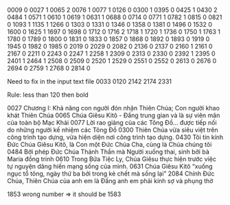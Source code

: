 0009 0
0027 1
0065 2
0076 1
0077 1
0126 0
0300 1
0395 0
0425 1
0430 2
0484 1
0571 1
0610 1
0619 1
0631 1
0688 0
0714 0
0771 1
0782 1
0815 0
0821 0
1093 1
1135 1
1266 0
1303 0
1331 0
1346 0
1358 0
1381 0
1496 0
1532 0
1600 0
1625 1
1697 0
1698 0
1712 0
1716 2
1718 1
1720 1
1736 0
1750 1
1763 1
1780 0
1789 0
1800 0
1831 0
1833 0
1857 0
1868 0
1892 0
1893 0
1919 0
1945 0
1982 0
1985 0
2019 0
2029 0
2082 0
2136 0
2137 0
2160 1
2161 0
2167 0
2211 0
2243 0
2247 1
2258 1
2309 0
2313 0
2330 0
2392 1
2395 0
2401 1
2464 1
2508 0
2509 0
2520 1
2529 0
2551 0
2552 0
2613 0
2676 0
2694 0
2759 1
2768 0
2814 0


Need to fix in the input text file
0033
0120
2142
2174
2331


Rule:
less than 120 then bold

0027 Chương I: Khả năng con người đón nhận Thiên Chúa; Con người khao khát Thiên Chúa
0065 Chúa Giêsu Kitô - Đấng trung gian và là sự viên mãn của toàn bộ Mạc Khải
0077 Lời rao giảng của các Tông Đồ… được tiếp nối do những người kế nhiệm các Tông Đồ
0300 Thiên Chúa vừa siêu việt trên công trình tạo dựng, vừa hiện diện nơi công trình tạo dựng.
0430 Tôi tin kính Đức Chúa Giêsu Kitô, là Con một Đức Chúa Cha, cùng là Chúa chúng tôi
0484 Bởi phép Đức Chúa Thánh Thần mà Người xuống thai, sinh bởi bà Maria đồng trinh
0610 Trong Bữa Tiệc Ly, Chúa Giêsu thực hiện trước việc tự nguyện dâng hiến mạng sống của mình.
0631 Chúa Giêsu Kitô “xuống ngục tổ tông, ngày thứ ba bởi trong kẻ chết mà sống lại”
2084 Chính Đức Chúa, Thiên Chúa của anh em là Đấng anh em phải kính sợ và phụng thờ


1853 wrong number => it should be 1583
